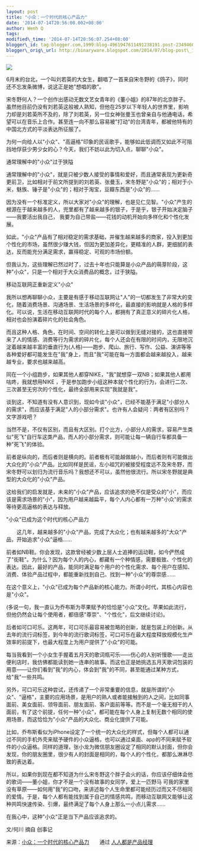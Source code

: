 ```yaml
--- 
layout: post 
title: "小众：一个时代的核心产品力" 
date: '2014-07-14T20:56:00.002+08:00' 
author: Wenh Q
tags:
modified\_time: '2014-07-14T20:56:07.254+08:00' 
blogger\_id: tag:blogger.com,1999:blog-4961947611491238191.post-2349460587680614970
blogger\_orig\_url: http://binaryware.blogspot.com/2014/07/blog-post\_1568.html
---
```

![](https://images-blogger-opensocial.googleusercontent.com/gadgets/proxy?url=http%3A%2F%2Fimage.woshipm.com%2Fwp-files%2F2014%2F07%2F016e5a07fdfd9653f2827fab80a3a9a9.jpg&container=blogger&gadget=a&rewriteMime=image%2F*)



6月末的台北，一个叫刘若英的大女生，翻唱了一首来自宋冬野的《鸽子》，同时还不忘发条微博，说这正是她"想唱的歌"。



宋冬野何人？一个创作出感动无数文艺女青年的《董小姐》的87年的北京胖子。虽然他目前仍没有刘若英这般被人熟知，但他在25岁以下年轻人的世界里，影响力却是刘若英所不及的，除了刘若英，另一位女神张曼玉也曾亲自与他通电话，希望可以在音乐上合作。甚至连一向不那么容易被"打动"的台湾青年，都被他特有的中国北方式的平淡表达所征服了。



为何一向给人以"小众"、"高逼格"印象的民谣歌手，能够如此低调而又如此不可阻挡地俘获少男少女的心？今天，我们不妨以此为切入点，聊聊"小众"。







通常理解中的"小众"过于狭隘



通常理解中的"小众"，就是只被少数人接受的事情和爱好，而且通常表现为更新奇更前卫，比如相对于前文所提到的刘若英、张曼玉，宋冬野是"小众"的；相对于小米，魅族、锤子是"小众"的；相对于淘宝，豆瓣东西是"小众"的……



因为没有一个标准定义，所以大家对"小众"的理解，也是见仁见智。"小众"产生的根源在于越来越多的人，兜里都有了越来越多的银子，于是乎，银子开始决定脑子——我要活出我自己，
我要为自己带盐——花钱的动机开始向多样化和个性化发展。



如此，"小众"产品有了相对稳定的需求基础，并催生越来越多的商家，投入到更加个性化的市场，虽然很少赚大钱，但因为更加差异化，更精准的人群，更细腻的表达，反而能充分满足需求，赢得稳定、可观的市场份额。



但我认为，这些理解已然过时了，过去十年也只能算是小众产品的萌芽阶段，这种"小众"，只是一个相对于大众消费品的概念，过于狭隘。







移动互联网正重新定义"小众"



我所以想再聊聊小众，主要是有感于移动互联网让"人"的一切都发生了非常大的变化，随着消费场景、沟通场景、生活场景的多样化，最直接的影响就是人格的多样化。可以说，生活在移动互联网时代的每个人，都拥有了真正意义的碎片化人格，相对也会扮演着碎片化的社会角色。



而且这种人格、角色，在时间、空间的转化上是可以做到无缝对接的，这也直接带来了人的情感、消费等行为需求的碎片化，每个人还会在有限的时间内，无限地沉淀着越来越丰富的垂直行为(人格)——跑步、爬山、旅行、写作、公益、演讲等等各种爱好都可能发生在"我"身上，而且"我"可能在每一方面都会越来越投入，越来越专业，要求也越来越高。



同在一个小组跑步，如果其他人都穿NIKE，"我"就想穿一双NB；如果其他人都用咕咚，我就想用NIKE
，于是参加跑步小组这种本就个性化的行为，会进行二次、三次甚至无穷次的个性化，最终全部用来实现"我就是我"。



谈到这，不知道有没有人意识到，现如今谈"小众"，已经不能基于满足"小部分人的需求"，而应该基于满足"人的小部分需求"。也许有人会疑问：两者有区别吗？文字游戏吧？



当然不是，不仅有区别，而且有大区别。打个比方，小部分人的需求，容易产生类似"死飞"自行车这类产品，而人的小部分需求，则可能让每一辆自行车都具备一种"死飞"的体验。



前者是纵向的，而后者则是横向的。前者极有可能越做越小，而后者则有可能做出大众化的"小众"产品。比如同样是民谣，左小祖咒的被接受程度远不及宋冬野，而宋冬野可以划归为流行音乐吗？我想还不可以，虽然他很流行。所以宋冬野就是典型的大众化的"小众"产品。



这给我们的启发就是，未来的"小众"产品，应该追求的绝不仅是受众的"小"，而应该是需求场景的"小"，因为用户越来越扁平，每个人内心都有一万种"小众"的需求等待更高逼格的表达与释放。











"小众"已成为这个时代的核心产品力



　　这几年，越来越多的"小众"产品，完成了大众化；也有越来越多的"大众"产品，开始追求"小众"逼格……



前者如NB鞋。你会发现，这款曾经被少数上层人士追捧的运动鞋，如今俨然成了"街鞋"。为什么？因为每个人的内心，都藏有一个种情感，需要极致、个性化的表达。因此，最好的产品，能同时满足每个用户的个性化需求、每个用户在感知、消费、体验产品过程中，都能重新找到自己、找到一种"小众"的尊崇感……



在这个意义上，"小众"已成为每个产品新的核心能力。所谓小时代，其核心内容也是"小众"。



(多说一句，我一直认为乔布斯为苹果赋予的恰恰是"小众"文化。苹果如此流行，但他仍然会让每个使用者，都倍感"尊崇"、"个性化"，后文继续讨论)。



后者如可口可乐。这两年，可口可乐最容易被忽略的创新，就是包装上的创新。从去年的流行词标签，到今年的流行歌词标签，可口可乐在最大程度释放规模化生产效率的前提下，也最大程度上为用户提供了"小众"的可能。



每当我看到一个小女生手握着五月天的歌词瓶可乐——伤心的人别听慢歌——走出便利店时，我仿佛都能读到她一连串的故事。而这也正是她挑选五月天歌词包装的用意——让你们看到"我"的内心，体会到"我"的不同，甚至能通过某种方式，给"我"一些共鸣。



另外，可口可乐这种尝试，还传递了一个非常重要的信息，就是所谓的"小众"、"逼格"，主要的应用场景，是用户的熟人或者能接触到的人之间，比如同事面前、美女面前、领导面前、朋友面前、客户面前等等。而不是一个毫无相干的人面前，有了这个前提，任何一种"小众"，都可能在每个人身上复制无数个相同的使用场景，而这恰恰为"小众"产品的大众化、商业化提供了可能。



比如，乔布斯看似为iPhone设定了一个统一的大众化的样式，但每个人都可以通过不同的手机外壳来赋予硬件的小众逼格，也可以通过桌面、app的不同来赋予软件的小众逼格。同样的道理，张小龙为微信朋友圈设定了相同的默认封面，但你会发现，你的朋友圈里，很少有人的封面是相同的，每个人的个性化，都那么淋淋尽致的表达着。



所以，如果你到现在都不知道为什么宋冬野这个胖子会火的话，你应该仔细体会他的歌词——董小姐，你才不是一个没有故事的女同学，爱上一匹野马
可我的家里没有草原——如何用"我"的口吻，来讲述每个人生命里都可能经历过而又不尽相同的爱情。于是，每个人都有能找到属于自己的情感共鸣，而移动互联网又能够让这种共鸣快速传染、引爆，最终满足了每个人身上那么一小点儿需求……



在我心中，这种"小众"正是当下产品应该追求的。



文/何川 摘自 创事记
<div>




</div>

<div>

来源：[小众：一个时代的核心产品力](http://www.woshipm.com/pmd/94292.html)　　通过 [人人都是产品经理](http://www.woshipm.com/)

</div>
